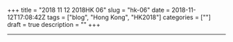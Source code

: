+++
title = "2018 11 12 2018HK 06"
slug = "hk-06"
date = 2018-11-12T17:08:42Z
tags = ["blog", "Hong Kong", "HK2018"]
categories = [""]
draft = true
description = ""
+++
<!--more-->
***